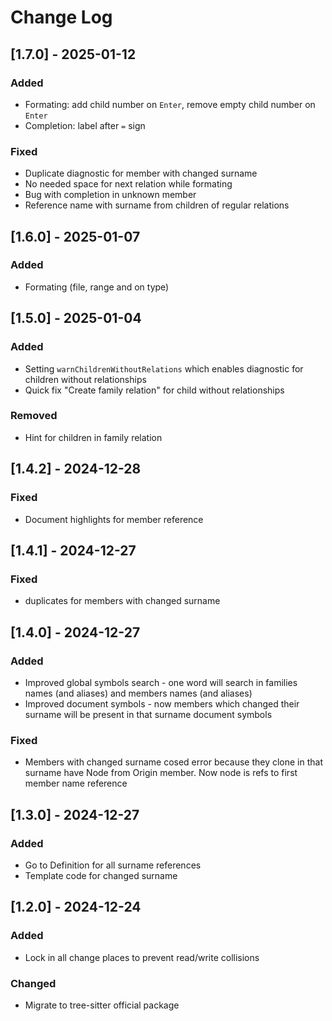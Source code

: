 # Change Log

## [1.7.0] - 2025-01-12

### Added

- Formating: add child number on `Enter`, remove empty child number on `Enter`
- Completion: label after `=` sign

### Fixed

- Duplicate diagnostic for member with changed surname
- No needed space for next relation while formating
- Bug with completion in unknown member
- Reference name with surname from children of regular relations

## [1.6.0] - 2025-01-07

### Added

- Formating (file, range and on type)

## [1.5.0] - 2025-01-04

### Added

- Setting `warnChildrenWithoutRelations` which enables diagnostic for children without relationships
- Quick fix "Create family relation" for child without relationships

### Removed

- Hint for children in family relation

## [1.4.2] - 2024-12-28

### Fixed

- Document highlights for member reference

## [1.4.1] - 2024-12-27

### Fixed

- duplicates for members with changed surname

## [1.4.0] - 2024-12-27

### Added

- Improved global symbols search - one word will search in families names (and aliases) and members names (and aliases)
- Improved document symbols - now members which changed their surname will be present in that surname document symbols 

### Fixed

- Members with changed surname cosed error because they clone in that surname have Node from Origin member. Now node is refs to first member name reference

## [1.3.0] - 2024-12-27

### Added

- Go to Definition for all surname references
- Template code for changed surname

## [1.2.0] - 2024-12-24

### Added

- Lock in all change places to prevent read/write collisions

### Changed

- Migrate to tree-sitter official package  